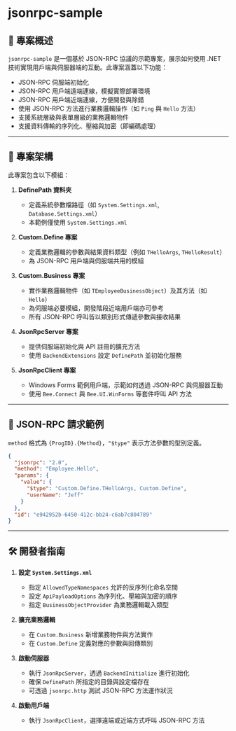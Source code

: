 ﻿#  jsonrpc-sample

## 📝 專案概述

`jsonrpc-sample` 是一個基於 JSON-RPC 協議的示範專案，展示如何使用 .NET 技術實現用戶端與伺服器端的互動。此專案涵蓋以下功能：

- JSON-RPC 伺服端初始化
- JSON-RPC 用戶端遠端連線，模擬實際部署環境
- JSON-RPC 用戶端近端連線，方便開發與除錯
- 使用 JSON-RPC 方法進行業務邏輯操作（如 `Ping` 與 `Hello` 方法）
- 支援系統層級與表單層級的業務邏輯物件
- 支援資料傳輸的序列化、壓縮與加密（即編碼處理）

---

## 🧩 專案架構

此專案包含以下模組：

1. **DefinePath 資料夾**
   - 定義系統參數檔路徑（如 `System.Settings.xml`, `Database.Settings.xml`）
   - 本範例僅使用 `System.Settings.xml`

2. **Custom.Define 專案**
   - 定義業務邏輯的參數與結果資料類型（例如 `THelloArgs`, `THelloResult`）
   - 為 JSON-RPC 用戶端與伺服端共用的模組

3. **Custom.Business 專案**
   - 實作業務邏輯物件（如 `TEmployeeBusinessObject`）及其方法（如 `Hello`）
   - 為伺服端必要模組，開發階段近端用戶端亦可參考
   - 所有 JSON-RPC 呼叫皆以類別形式傳遞參數與接收結果

4. **JsonRpcServer 專案**
   - 提供伺服端初始化與 API 註冊的擴充方法
   - 使用 `BackendExtensions` 設定 `DefinePath` 並初始化服務

5. **JsonRpcClient 專案**
   - Windows Forms 範例用戶端，示範如何透過 JSON-RPC 與伺服器互動
   - 使用 `Bee.Connect` 與 `Bee.UI.WinForms` 等套件呼叫 API 方法

---

## 💬 JSON-RPC 請求範例

`method` 格式為 `{ProgID}.{Method}`，`"$type"` 表示方法參數的型別定義。

```json
{
  "jsonrpc": "2.0",
  "method": "Employee.Hello",
  "params": {
    "value": {
      "$type": "Custom.Define.THelloArgs, Custom.Define",
      "userName": "Jeff"
    }
  },
  "id": "e942952b-6450-412c-bb24-c6ab7c804789"
}
```

---

## 🛠️ 開發者指南

1. **設定 `System.Settings.xml`**
   - 指定 `AllowedTypeNamespaces` 允許的反序列化命名空間
   - 設定 `ApiPayloadOptions` 為序列化、壓縮與加密的順序
   - 指定 `BusinessObjectProvider` 為業務邏輯載入類型

2. **擴充業務邏輯**
   - 在 `Custom.Business` 新增業務物件與方法實作
   - 在 `Custom.Define` 定義對應的參數與回傳類別

3. **啟動伺服器**
   - 執行 `JsonRpcServer`，透過 `BackendInitialize` 進行初始化
   - 確保 `DefinePath` 所指定的目錄與設定檔存在
   - 可透過 `jsonrpc.http` 測試 JSON-RPC 方法運作狀況

4. **啟動用戶端**
   - 執行 `JsonRpcClient`，選擇遠端或近端方式呼叫 JSON-RPC 方法

